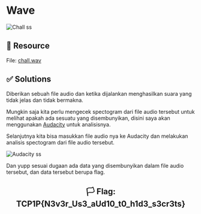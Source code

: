 # Wave

![Chall ss](https://i.ibb.co/SxC5Jqg/image.png)

## 📂 Resource

File: [chall.wav](./chall.wav)

## ✅ Solutions

Diberikan sebuah file audio dan ketika dijalankan menghasilkan suara yang tidak jelas dan tidak bermakna.

Mungkin saja kita perlu mengecek spectogram dari file audio tersebut untuk melihat apakah ada sesuatu yang disembunyikan, disini saya akan menggunakan [Audacity](https://www.audacityteam.org/) untuk analisisnya.

Selanjutnya kita bisa masukkan file audio nya ke Audacity dan melakukan analisis spectogram dari file audio tersebut.

![Audacity ss](https://i.ibb.co/DLwr0F2/image.png)

Dan yupp sesuai dugaan ada data yang disembunyikan dalam file audio tersebut, dan data tersebut berupa flag.

<div align="center">

## 🏳️ Flag: TCP1P{N3v3r_Us3_aUd10_t0_h1d3_s3cr3ts}

</div>